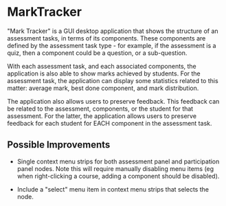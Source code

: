 # MarkTracker

"Mark Tracker" is a GUI desktop application that shows the structure of an assessment tasks, in terms of its components. These components are defined by the assessment task type - for example, if the assessment is a quiz, then a component could be a question, or a sub-question. 

With each assessment task, and each associated components, the application is also able to show marks achieved by students. For the assessment task, the application can display some statistics related to this matter: average mark, best done component, and mark distribution.

The application also allows users to preserve feedback. This feedback can be related to the assessment, components, or the student for that assessment. For the latter, the application allows users to preserve feedback for each student for EACH component in the assessment task.

## Possible Improvements
* Single context menu strips for both assessment panel and participation panel nodes.
Note this will require manually disabling menu items (eg when right-clicking a course, adding a component should be disabled).

* Include a "select" menu item in context menu strips that selects the node. 
